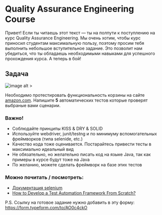 # Quality Assurance Engineering Course

Привет! Если ты читаешь этот текст — ты на полпути к поступлению на курс Quality Assurance Engineering. Мы очень хотим, чтобы курс приносил студентам максимальную пользу, поэтому просим тебя выполнить небольшое вступительное задание. Это позволит нам убедиться, что ты обладаешь необходимыми навыками для успешного прохождения курса. А теперь в бой!

## Задача
![image alt >](https://i.piccy.info/i9/9cb35d6f61d7dc1752042ae47df5c7f0/1621267796/367912/1429660/Screenshot_2021_05_17_at_19_09_48.png)

Необходимо протестировать функциональность корзины на сайте [amazon.com](http://amazon.com).
Напишите **5** автоматических тестов которые проверят выбраные вами сценарии.


### Важно!
 - Соблюдайте принципы KISS & DRY & SOLID
 - Используйте webdriver, junit/testng и по минимуму вспомогательных фреймворков (типа selenide, etc.)
 - Качество кода тоже оценивается. Постарайтесь привести тесты в максимально идеальный вид
 - Не обязательно, но желательно писать код на языке Java, так как примеры в курсе будут тоже на Java
 - По желанию, можете сделать фреймворк на базе этих тестов

### Можно почитать / посмотреть:
- [Документация selenium](https://webdriver.ru/docs/)
- [How to Develop a Test Automation Framework From Scratch?](https://devqa.io/develop-test-automation-framework-scratch/)

P.S. Ссылку на готовое задание нужно добавить в эту форму: https://form.typeform.com/to/AO0c4ckO
